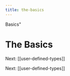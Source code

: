 ```yaml
---
title: the-basics
---
```


Basics"

# The Basics

Next: [[user-defined-types]]

Next: [[user-defined-types]]
